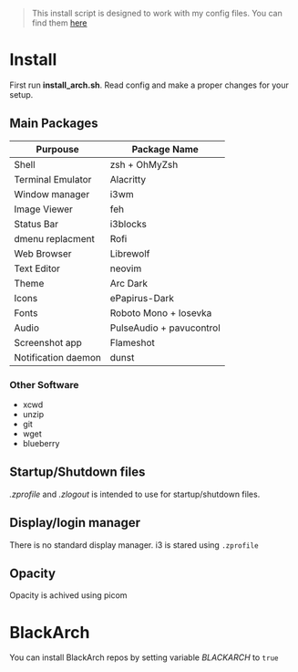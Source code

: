 
> This install script is designed to work with my config files. You can find them
[here](https://github.com/4ndrz3j/dotfiles)


# Install

First run **install_arch.sh**. Read config and make a proper changes for your
setup.

## Main Packages
| Purpouse          | Package Name  |
|-------------------|-------------- |
| Shell             | zsh + OhMyZsh |
| Terminal Emulator | Alacritty     |
| Window manager    | i3wm          |
| Image Viewer      | feh           |
| Status Bar        | i3blocks      |
| dmenu replacment  | Rofi          |
| Web Browser       | Librewolf     |
| Text Editor       | neovim        |
| Theme             | Arc Dark      |
| Icons		    | ePapirus-Dark |
| Fonts             | Roboto Mono + Iosevka|
| Audio             | PulseAudio + pavucontrol|
| Screenshot app    | Flameshot     |
| Notification daemon| dunst        |

### Other Software

- xcwd
- unzip
- git
- wget
- blueberry

## Startup/Shutdown files

*.zprofile* and *.zlogout* is intended to use for startup/shutdown files.

## Display/login manager

There is no standard display manager. i3 is stared using ```.zprofile```

## Opacity

Opacity is achived using picom

# BlackArch

You can install BlackArch repos by setting variable *BLACKARCH* to ```true```
